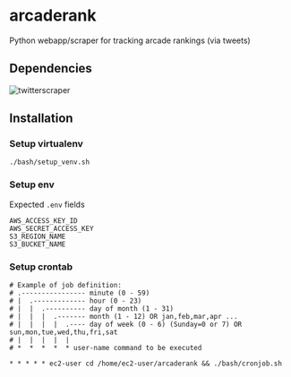 # arcaderank

Python webapp/scraper for tracking arcade rankings (via tweets)

## Dependencies
![twitterscraper](https://github.com/taspinar/twitterscraper)

## Installation

### Setup virtualenv
```
./bash/setup_venv.sh
```

### Setup env

Expected `.env` fields
```
AWS_ACCESS_KEY_ID
AWS_SECRET_ACCESS_KEY
S3_REGION_NAME
S3_BUCKET_NAME
```

### Setup crontab
```
# Example of job definition:
# .---------------- minute (0 - 59)
# |  .------------- hour (0 - 23)
# |  |  .---------- day of month (1 - 31)
# |  |  |  .------- month (1 - 12) OR jan,feb,mar,apr ...
# |  |  |  |  .---- day of week (0 - 6) (Sunday=0 or 7) OR sun,mon,tue,wed,thu,fri,sat
# |  |  |  |  |
# *  *  *  *  * user-name command to be executed

* * * * * ec2-user cd /home/ec2-user/arcaderank && ./bash/cronjob.sh
```
